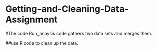 # Getting-and-Cleaning-Data-Assignment

#The code Run_anaysis code gathers two data sets and merges them.  

##use R code to clean up the data.  
